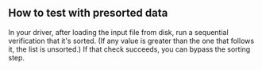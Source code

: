## How to test with presorted data

In your driver, after loading the input file from disk, run a sequential verification that it's sorted. (If any value is greater than the one that follows it, the list is unsorted.) If that check succeeds, you can bypass the sorting step.
